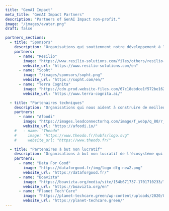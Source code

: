 ```yaml
---
title: "GenAI Impact"
meta_title: "GenAI Impact Partners"
description: "Partners of GenAI Impact non-profit."
image: "/images/avatar.png"
draft: false

partners_sections:
  - title: "Sponsors"
    description: "Organisations qui soutiennent notre développement à long terme."
    partners:
      - name: "Resilio"
        image: "https://www.resilio-solutions.com/files/others/resilio-header.svg"
        website_url: "https://www.resilio-solutions.com/en"
      - name: "Sopht"
        image: "/images/sponsors/sopht.png"
        website_url: "https://sopht.com/en/"
      - name: "Terra Cognita"
        image: "https://cdn.prod.website-files.com/67c18ebdce1f572be162abcd/67c1d324695f826cfc71a7e4_TerraCognita_logo-p-500.png"
        website_url: "https://www.terra-cognita.ai/"

  - title: "Partenaires techniques"
    description: "Organisations qui nous aident à construire de meilleures méthodologies et outils."
    partners:
      - name: "Afoodi"
        image: "https://images.leadconnectorhq.com/image/f_webp/q_80/r_1200/u_https://assets.cdn.filesafe.space/Nmj0pJdt5x3T50oD9Y7c/media/68138295855ee9aa0779c7d9.png"
        website_url: "https://afoodi.io/"
    #   - name: "Theodo"
    #     image: "https://www.theodo.fr/hubfs/logo.svg"
    #     website_url: "https://www.theodo.fr/"

  - title: "Partenaires à but non lucratif"
    description: "Organisations à but non lucratif de l'écosystème qui nous soutiennent."
    partners:
      - name: "Data For Good"
        image: "https://dataforgood.fr/img/logo-dfg-new2.png"
        website_url: "https://dataforgood.fr/"
      - name: "Boavizta"
        image: "https://boavizta.org/media/site/154b671737-1701710233/logo_color.svg"
        website_url: "https://boavizta.org/en"
      - name: "Planet Tech'Care"
        image: "https://planet-techcare.green/wp-content/uploads/2020/09/logo.svg"
        website_url: "https://planet-techcare.green/"
---
```

